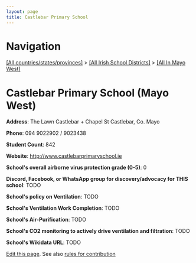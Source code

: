 ```yaml
---
layout: page
title: Castlebar Primary School
---
```

# Navigation

[[All countries/states/provinces]](../../..) > [[All Irish School Districts]](../..) > [[All In Mayo West]](..)

# Castlebar Primary School (Mayo West)

**Address**: The Lawn Castlebar + Chapel St Castlebar, Co. Mayo

**Phone**: 094 9022902 / 9023438

**Student Count**: 842

**Website**: <http://www.castlebarprimaryschool.ie>

**School's overall airborne virus protection grade (0-5)**: 0

**Discord, Facebook, or WhatsApp group for discovery/advocacy for THIS school**: TODO

**School's policy on Ventilation**: TODO

**School's Ventilation Work Completion**: TODO

**School's Air-Purification**: TODO

**School's CO2 monitoring to actively drive ventilation and filtration**: TODO

**School's Wikidata URL**: TODO


[Edit this page](https://github.com/ventilate-schools/Ireland/edit/main/./Mayo_West/Castlebar_Primary_School.md). See also [rules for contribution](../../../contribution-rules/)